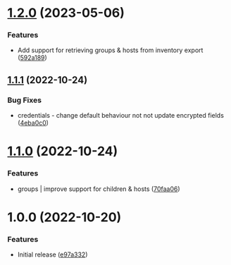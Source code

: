 # [1.2.0](https://github.com/de-it-krachten/ansible-role-awx_convert/compare/v1.1.1...v1.2.0) (2023-05-06)


### Features

* Add support for retrieving groups & hosts from inventory export ([592a189](https://github.com/de-it-krachten/ansible-role-awx_convert/commit/592a1894041495c1865cbf1683e9966b77d3b689))

## [1.1.1](https://github.com/de-it-krachten/ansible-role-awx_convert/compare/v1.1.0...v1.1.1) (2022-10-24)


### Bug Fixes

* credentials - change default behaviour not not update encrypted fields ([4eba0c0](https://github.com/de-it-krachten/ansible-role-awx_convert/commit/4eba0c021ab97171f6a5c3826e820d857ed15de8))

# [1.1.0](https://github.com/de-it-krachten/ansible-role-awx_convert/compare/v1.0.0...v1.1.0) (2022-10-24)


### Features

* groups | improve support for children & hosts ([70faa06](https://github.com/de-it-krachten/ansible-role-awx_convert/commit/70faa06c79f0c2e51d5f966254f48db1c1b45f89))

# 1.0.0 (2022-10-20)


### Features

* Initial release ([e97a332](https://github.com/de-it-krachten/ansible-role-awx_convert/commit/e97a332acaddaeab555875d56c8d00101eb0025a))
